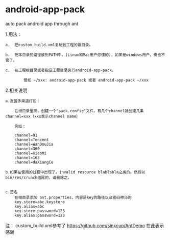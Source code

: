android-app-pack
================

auto pack android app through ant


1.用法：

    a.  把custom_build.xml复制到工程的跟目录。
 
    b.  把本目录的路径放到PATH中。(Linux和Mac用户你懂的)，如果是windows用户，俺也不管了。

    c.  在工程根目录或者指定工程目录执行android-app-pack。
            
            譬如 ~/xxx: android-app-pack 或者 android-app-pack ~/xxx


2.相关说明

    a.友盟多渠道打包：
    
        在根目录里面，创建一个"pack.config"文件。有几个channel就创建几条channel=xxx（xxx表示channel name）

        例如：
      
        channel=91
        channel=Tencent
        channel=WanDouJia
        channel=360
        channel=XiaoMi
        channel=163
        channel=daXiangCe      

    b.如果在使用的过程中出现了。invalid resource blablabla之类的。然后以bin/res/crunch结尾的，请删除之。


    c.签名
        在根目录添加 ant.properties，内容是key的路径以及密码神马的
        key.store=abc.keystore
        key.alias=abc
        key.store.password=123
        key.alias.password=123   


注：
    custom_build.xml参考了 https://github.com/sinkcup/AntDemo 在此表示感谢
 
